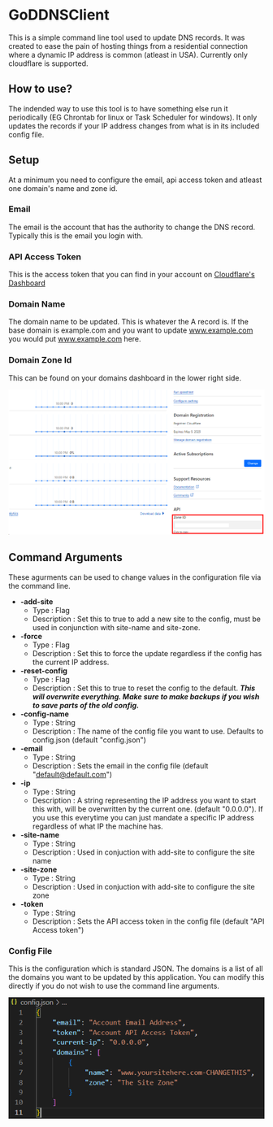 # GoDDNSClient

This is a simple command line tool used to update DNS records. It was created to ease the pain of hosting things from a residential connection where a dynamic IP address is common (atleast in USA). Currently only cloudflare is supported.

## How to use?

The indended way to use this tool is to have something else run it periodically (EG Chrontab for linux or Task Scheduler for windows). It only updates the records if your IP address changes from what is in its included config file.

## Setup

At a minimum you need to configure the email, api access token and atleast one domain's name and zone id.

### Email

The email is the account that has the authority to change the DNS record. Typically this is the email you login with.

### API Access Token

This is the access token that you can find in your account on <a href="https://dash.cloudflare.com/profile/api-tokens">Cloudflare's Dashboard</a>

### Domain Name

The domain name to be updated. This is whatever the A record is. If the base domain is example.com and you want to update www.example.com you would put www.example.com here.

### Domain Zone Id

This can be found on your domains dashboard in the lower right side.

![Screenshot of where the Zone ID can be found on your domains dashboard.](images/Zone-ID-Image.png)

## Command Arguments

These agurments can be used to change values in the configuration file via the command line.

- **-add-site**
  - Type : Flag
  - Description : Set this to true to add a new site to the config, must be used in conjunction with site-name and site-zone.
- **-force**
  - Type : Flag
  - Description : Set this to force the update regardless if the config has the current IP address.
- **-reset-config**
  - Type : Flag
  - Description : Set this to true to reset the config to the default. **_This will overwrite everything. Make sure to make backups if you wish to save parts of the old config._**
- **-config-name**
  - Type : String
  - Description : The name of the config file you want to use. Defaults to config.json (default "config.json")
- **-email**
  - Type : String
  - Description : Sets the email in the config file (default "default@default.com")
- **-ip**
  - Type : String
  - Description : A string representing the IP address you want to start this with, will be overwritten by the current one. (default "0.0.0.0"). If you use this everytime you can just mandate a specific IP address regardless of what IP the machine has.
- **-site-name**
  - Type : String
  - Description : Used in conjuction with add-site to configure the site name
- **-site-zone**
  - Type : String
  - Description : Used in conjuction with add-site to configure the site zone
- **-token**
  - Type : String
  - Description : Sets the API access token in the config file (default "API Access token")

### Config File

This is the configuration which is standard JSON. The domains is a list of all the domains you want to be updated by this application. You can modify this directly if you do not wish to use the command line arguments.</br>

![Sceenshot of the default configuration file](/images/image.png)
